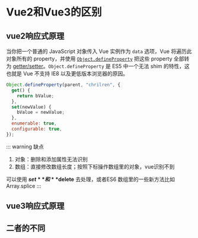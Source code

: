 # Vue2和Vue3的区别

## vue2响应式原理

当你把一个普通的 JavaScript 对象传入 Vue 实例作为 `data` 选项，Vue 将遍历此对象所有的 property，并使用 [`Object.defineProperty`](https://developer.mozilla.org/zh-CN/docs/Web/JavaScript/Reference/Global_Objects/Object/defineProperty) 把这些 property 全部转为 [getter/setter](https://developer.mozilla.org/zh-CN/docs/Web/JavaScript/Guide/Working_with_Objects#定义_getters_与_setters)。`Object.defineProperty` 是 ES5 中一个无法 shim 的特性，这也就是 Vue 不支持 IE8 以及更低版本浏览器的原因。
```js
Object.defineProperty(parent, "chrilren", {
  get() {
    return bValue;
  },
  set(newValue) {
    bValue = newValue;
  },
  enumerable: true,
  configurable: true,
});
```
::: warning  缺点
1. 对象：删除和添加属性无法识别
2. 数组：直接修改数组长度；按照下标操作数组里的对象，vue识别不到

可以使用 **$set** 和 **$delete** 去处理，或者ES6 数组里的一些新方法比如Array.splice
:::

## vue3响应式原理


## 二者的不同